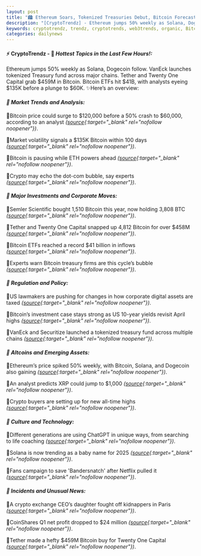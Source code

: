 ```yaml
---
layout: post
title: "🏙️ Ethereum Soars, Tokenized Treasuries Debut, Bitcoin Forecasts Clash in Wild Crypto Week"
description: "[CryptoTrendz] - Ethereum jumps 50% weekly as Solana, Dogecoin follow. VanEck launches tokenized Treasury fund across major chains. Tether and Twenty One Capital grab $459M in Bitcoin. Bitcoin ETFs hit $41B, with analysts eyeing $135K before a plunge to $60K."
keywords: cryptotrendz, trendz, cryptotrends, web3trends, organic, Bitcoin, Analyst, Crypto, XRP, Dogecoin, ETH, digital
categories: dailynews
---
```


#### ⚡ CryptoTrendz - 📌 *Hottest Topics in the Last Few Hours!:*

Ethereum jumps 50% weekly as Solana, Dogecoin follow. VanEck launches tokenized Treasury fund across major chains. Tether and Twenty One Capital grab $459M in Bitcoin. Bitcoin ETFs hit $41B, with analysts eyeing $135K before a plunge to $60K. ✨Here’s an overview:


#### *🔖 Market Trends and Analysis:*  

🔹Bitcoin price could surge to $120,000 before a 50% crash to $60,000, according to an analyst *([source](https://s.avyag.com/e6rw){:target="_blank" rel="nofollow noopener"})*.  

🔹Market volatility signals a $135K Bitcoin within 100 days *([source](https://s.avyag.com/iyyq){:target="_blank" rel="nofollow noopener"})*.  

🔹Bitcoin is pausing while ETH powers ahead *([source](https://s.avyag.com/4bj5){:target="_blank" rel="nofollow noopener"})*.  

🔹Crypto may echo the dot-com bubble, say experts *([source](https://s.avyag.com/kl1i){:target="_blank" rel="nofollow noopener"})*.  

#### *🔖 Major Investments and Corporate Moves:*  

🔹Semler Scientific bought 1,510 Bitcoin this year, now holding 3,808 BTC *([source](https://s.avyag.com/rm9t){:target="_blank" rel="nofollow noopener"})*.  

🔹Tether and Twenty One Capital snapped up 4,812 Bitcoin for over $458M *([source](https://s.avyag.com/8bkw){:target="_blank" rel="nofollow noopener"})*.  

🔹Bitcoin ETFs reached a record $41 billion in inflows *([source](https://s.avyag.com/dx3w){:target="_blank" rel="nofollow noopener"})*.  

🔹Experts warn Bitcoin treasury firms are this cycle’s bubble *([source](https://s.avyag.com/njnu){:target="_blank" rel="nofollow noopener"})*.  

#### *🔖 Regulation and Policy:*  

🔹US lawmakers are pushing for changes in how corporate digital assets are taxed *([source](https://s.avyag.com/coy0){:target="_blank" rel="nofollow noopener"})*.  

🔹Bitcoin’s investment case stays strong as US 10-year yields revisit April highs *([source](https://s.avyag.com/u4fr){:target="_blank" rel="nofollow noopener"})*.  

🔹VanEck and Securitize launched a tokenized treasury fund across multiple chains *([source](https://s.avyag.com/04gn){:target="_blank" rel="nofollow noopener"})*.  

#### *🔖 Altcoins and Emerging Assets:*  

🔹Ethereum’s price spiked 50% weekly, with Bitcoin, Solana, and Dogecoin also gaining *([source](https://s.avyag.com/tvu2){:target="_blank" rel="nofollow noopener"})*.  

🔹An analyst predicts XRP could jump to $1,000 *([source](https://s.avyag.com/k4br){:target="_blank" rel="nofollow noopener"})*.  

🔹Crypto buyers are setting up for new all-time highs *([source](https://s.avyag.com/5zbn){:target="_blank" rel="nofollow noopener"})*.  

#### *🔖 Culture and Technology:*  

🔹Different generations are using ChatGPT in unique ways, from searching to life coaching *([source](https://s.avyag.com/13cp){:target="_blank" rel="nofollow noopener"})*.  

🔹Solana is now trending as a baby name for 2025 *([source](https://s.avyag.com/kfyh){:target="_blank" rel="nofollow noopener"})*.  

🔹Fans campaign to save 'Bandersnatch' after Netflix pulled it *([source](https://s.avyag.com/y1nc){:target="_blank" rel="nofollow noopener"})*.  

#### *🔖 Incidents and Unusual News:*  

🔹A crypto exchange CEO’s daughter fought off kidnappers in Paris *([source](https://s.avyag.com/lc3l){:target="_blank" rel="nofollow noopener"})*.  

🔹CoinShares Q1 net profit dropped to $24 million *([source](https://s.avyag.com/uvs8){:target="_blank" rel="nofollow noopener"})*.  

🔹Tether made a hefty $459M Bitcoin buy for Twenty One Capital *([source](https://s.avyag.com/29tr){:target="_blank" rel="nofollow noopener"})*.